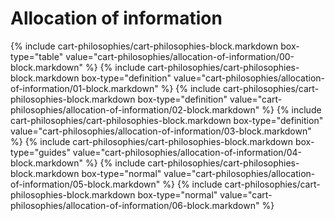 <div data-role="collapsible" data-inset="false">
	<h1>Allocation of information</h1>

{% include cart-philosophies/cart-philosophies-block.markdown box-type="table" value="cart-philosophies/allocation-of-information/00-block.markdown" %}
{% include cart-philosophies/cart-philosophies-block.markdown box-type="definition" value="cart-philosophies/allocation-of-information/01-block.markdown" %}
{% include cart-philosophies/cart-philosophies-block.markdown box-type="definition" value="cart-philosophies/allocation-of-information/02-block.markdown" %}
{% include cart-philosophies/cart-philosophies-block.markdown box-type="definition" value="cart-philosophies/allocation-of-information/03-block.markdown" %}
{% include cart-philosophies/cart-philosophies-block.markdown box-type="guides" value="cart-philosophies/allocation-of-information/04-block.markdown" %}
{% include cart-philosophies/cart-philosophies-block.markdown box-type="normal" value="cart-philosophies/allocation-of-information/05-block.markdown" %}
{% include cart-philosophies/cart-philosophies-block.markdown box-type="normal" value="cart-philosophies/allocation-of-information/06-block.markdown" %}

</div>